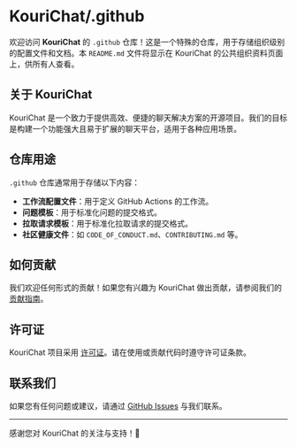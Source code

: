 # KouriChat/.github

欢迎访问 **KouriChat** 的 `.github` 仓库！这是一个特殊的仓库，用于存储组织级别的配置文件和文档。本 `README.md` 文件将显示在 KouriChat 的公共组织资料页面上，供所有人查看。

## 关于 KouriChat

KouriChat 是一个致力于提供高效、便捷的聊天解决方案的开源项目。我们的目标是构建一个功能强大且易于扩展的聊天平台，适用于各种应用场景。

## 仓库用途

`.github` 仓库通常用于存储以下内容：
- **工作流配置文件**：用于定义 GitHub Actions 的工作流。
- **问题模板**：用于标准化问题的提交格式。
- **拉取请求模板**：用于标准化拉取请求的提交格式。
- **社区健康文件**：如 `CODE_OF_CONDUCT.md`、`CONTRIBUTING.md` 等。

## 如何贡献

我们欢迎任何形式的贡献！如果您有兴趣为 KouriChat 做出贡献，请参阅我们的 [贡献指南](CONTRIBUTING.md)。

## 许可证

KouriChat 项目采用 [许可证](LICENSE)。请在使用或贡献代码时遵守许可证条款。

## 联系我们

如果您有任何问题或建议，请通过 [GitHub Issues](https://github.com/KouriChat/.github/issues) 与我们联系。

---

感谢您对 KouriChat 的关注与支持！🚀
